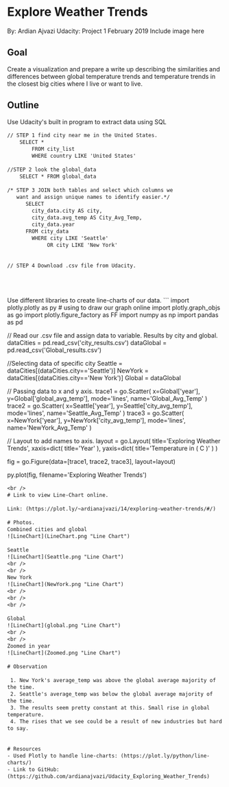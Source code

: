 # Explore Weather Trends #
By: Ardian Ajvazi
Udacity: Project 1 February 2019
Include image here


## Goal
Create a visualization and prepare a write up describing the similarities
and differences between global temperature trends and temperature trends
in the closest big cities where I live or want to live.


## Outline
Use Udacity's built in program to extract data using SQL
```
// STEP 1 find city near me in the United States.
    SELECT *
    	FROM city_list
        WHERE country LIKE 'United States'

//STEP 2 look the global_data
    SELECT * FROM global_data

/* STEP 3 JOIN both tables and select which columns we
   want and assign unique names to identify easier.*/
      SELECT
        city_data.city AS city,
        city_data.avg_temp AS City_Avg_Temp,
        city_data.year
      FROM city_data
        WHERE city LIKE 'Seattle'
        	 OR city LIKE 'New York'


// STEP 4 Download .csv file from Udacity.

```

<br />
<br />
<br />
Use different libraries to create line-charts of our data.
```
import plotly.plotly as py # using to draw our graph online
import plotly.graph_objs as go
import plotly.figure_factory as FF
import numpy as np
import pandas as pd

// Read our .csv file and assign data to variable. Results by city and global.
dataCities = pd.read_csv('city_results.csv')
dataGlobal = pd.read_csv('Global_results.csv')

//Selecting data of specific city
Seattle = dataCities[(dataCities.city=='Seattle')]
NewYork = dataCities[(dataCities.city=='New York')]
Global = dataGlobal

// Passing data to x and y axis.
  trace1 = go.Scatter(
      x=Global['year'],
      y=Global['global_avg_temp'],
      mode='lines',
      name='Global_Avg_Temp'
  )
  trace2 = go.Scatter(
      x=Seattle['year'],
      y=Seattle['city_avg_temp'],
      mode='lines',
      name='Seattle_Avg_Temp'
  )
  trace3 = go.Scatter(
      x=NewYork['year'],
      y=NewYork['city_avg_temp'],
      mode='lines',
      name='NewYork_Avg_Temp'
  )

// Layout to add names to axis.
layout = go.Layout(
    title='Exploring Weather Trends',
        xaxis=dict(
            title='Year'
        ),
        yaxis=dict(
            title='Temperature in ( C )'
        )
    )

fig = go.Figure(data=[trace1, trace2, trace3], layout=layout)

py.plot(fig, filename='Exploring Weather Trends')

```
<br />
# Link to view Line-Chart online.

Link: (https://plot.ly/~ardianajvazi/14/exploring-weather-trends/#/)

# Photos.
Combined cities and global
![LineChart](LineChart.png "Line Chart")

Seattle
![LineChart](Seattle.png "Line Chart")
<br />
<br />
New York
![LineChart](NewYork.png "Line Chart")
<br />
<br />
<br />

Global
![LineChart](global.png "Line Chart")
<br />
<br />
Zoomed in year
![LineChart](Zoomed.png "Line Chart")

# Observation

 1. New York's average_temp was above the global average majority of the time.
 2. Seattle's average_temp was below the global average majority of the time.
 3. The results seem pretty constant at this. Small rise in global temperature.
 4. The rises that we see could be a result of new industries but hard to say.


# Resources  
- Used Plotly to handle line-charts: (https://plot.ly/python/line-charts/)
- Link to GitHub: (https://github.com/ardianajvazi/Udacity_Exploring_Weather_Trends)
